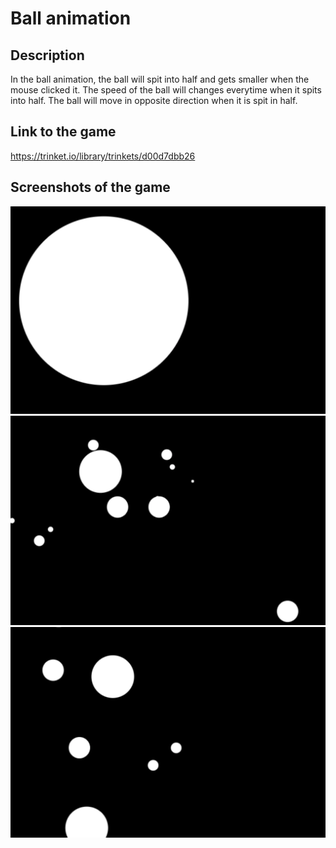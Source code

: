 # Ball animation
## Description 
In the ball animation, the ball will spit into half and gets smaller when the mouse clicked it. The speed of the ball will changes everytime when it spits into half. The ball will move in opposite direction when it is spit in half.

## Link to the game
https://trinket.io/library/trinkets/d00d7dbb26

## Screenshots of the game
<img src="image1.png" width="550" >
<img src="image2.png" width="550">
<img src="image3.png" width="550">
